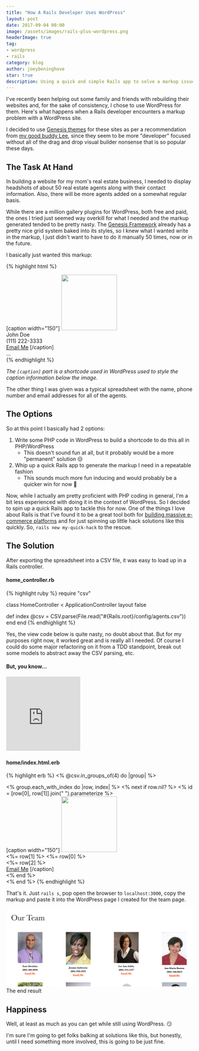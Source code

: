 ```yaml
---
title: "How A Rails Developer Uses WordPress"
layout: post
date: 2017-09-04 00:00
image: /assets/images/rails-plus-wordpress.png
headerImage: true
tag:
- wordpress
- rails
category: blog
author: joeybeninghove
star: true
description: Using a quick and simple Rails app to solve a markup issue in a WordPress page
---
```


I've recently been helping out some family and friends with rebuilding their websites and, for the sake of consistency, I chose to use WordPress for them. Here's what happens when a Rails developer encounters a markup problem with a WordPress site.

I decided to use [Genesis themes](https://www.studiopress.com) for these sites as per a recommendation from [my good buddy Lee](https://leehblue.com), since they seem to be more "developer" focused without all of the drag and drop visual builder nonsense that is so popular these days.

## The Task At Hand
In building a website for my mom's real estate business, I needed to display headshots of about 50 real estate agents along with their contact information.  Also, there will be more agents added on a somewhat regular basis.

While there are a million gallery plugins for WordPress, both free and paid, the ones I tried just seemed way overkill for what I needed and the markup generated tended to be pretty nasty.  The [Genesis Framework](https://my.studiopress.com/themes/genesis) already has a pretty nice grid system baked into its styles, so I knew what I wanted write in the markup, I just didn't want to have to do it manually 50 times, now or in the future.

I basically just wanted this markup:

{% highlight html %}
<div class="row">
  <div class="agent one-fourth first">
    [caption width="150"]
    <span class="agent-photo">
      <img src="/wp-content/uploads/2017/08/john-doe.jpg"
        width="150" height="150" class="size-thumbnail" />
    </span>
    <div class="agent-name">John Doe</div>
    <div class="agent-phone">(111) 222-3333</div>
    <a class="agent-email" href="mailto:john@doe.com">Email Me</a>
    [/caption]
  </div>

  <div class="agent one-fourth">
    ...
  </div>
</div>
{% endhighlight %}

_The `[caption]` part is a shortcode used in WordPress used to style the caption information below the image._

The other thing I was given was a typical spreadsheet with the name, phone number and email addresses for all of the agents.

## The Options

So at this point I basically had 2 options:
1. Write some PHP code in WordPress to build a shortcode to do this all in PHP/WordPress
    * This doesn't sound fun at all, but it probably would be a more "permanent" solution :unamused:
2. Whip up a quick Rails app to generate the markup I need in a repeatable fashion
    * This sounds much more fun inducing and would probably be a quicker win for now :tada:

Now, while I actually am pretty proficient with PHP coding in general, I'm a bit less experienced with doing it in the context of WordPress.  So I decided to spin up a quick Rails app to tackle this for now.  <span class="evidence">One of the things I love about Rails is that I've found it to be a great tool both for [building massive e-commerce platforms](https://cart66.com/?utm_source=joey&utm_medium=blog) and for just spinning up little hack solutions like this quickly.</span> So, `rails new my-quick-hack` to the rescue.

## The Solution

After exporting the spreadsheet into a CSV file, it was easy to load up in a Rails controller.

#### home_controller.rb
{% highlight ruby %}
require "csv"

class HomeController < ApplicationController
  layout false

  def index
    @csv = CSV.parse(File.read("#{Rails.root}/config/agents.csv"))    
  end
end
{% endhighlight %}

Yes, the view code below is quite nasty, no doubt about that.  But for my purposes right now, it worked great and is really all I needed.  Of course I could do some major refactoring on it from a TDD standpoint, break out some models to abstract away the CSV parsing, etc.

#### But, you know...

<iframe src="https://giphy.com/embed/bWM2eWYfN3r20" width="200" height="200" frameBorder="0" class="giphy-embed" allowFullScreen></iframe>

#### home/index.html.erb
{% highlight erb %}
<% @csv.in_groups_of(4) do |group| %>
  <div class="row">
    <% group.each_with_index do |row, index| %>
      <% next if row.nil? %>
      <% id = [row[0], row[1]].join(" ").parameterize %>
      <div class="one-fourth <%= 'first' if index == 0 %>">
        [caption width="150"]
        <img src="/wp-content/uploads/<%= id %>-150x150.jpg"
          width="150" height="150" class="size-thumbnail" />
        <div class="agent-name"><%= row[1] %> <%= row[0] %></div>
        <div class="agent-phone"><%= row[2] %></div>
        <a class="agent-email" href="mailto:<%= row[3] %>">Email Me</a>
        [/caption]
      </div>
    <% end %>
    <div class="clearfix"></div>
  </div>
<% end %>
{% endhighlight %}

That's it.  Just `rails s`, pop open the browser to `localhost:3000`, copy the markup and paste it into the WordPress page I created for the team page.

<img src="/assets/images/agents-grid-screenshot.png" class="screenshot" />
<figcaption class="caption">The end result</figcaption>

## Happiness

Well, at least as much as you can get while still using WordPress.  :smirk:

I'm sure I'm going to get folks balking at solutions like this, but honestly, until I need something more involved, this is going to be just fine.
